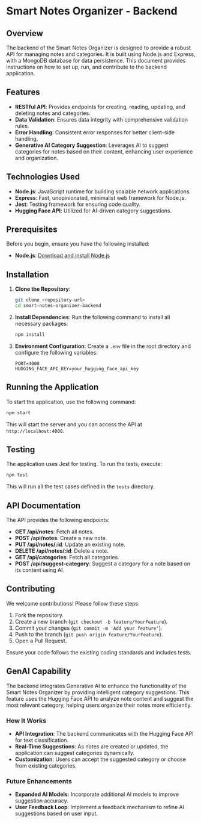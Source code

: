 # Smart Notes Organizer - Backend

## Overview

The backend of the Smart Notes Organizer is designed to provide a robust API for managing notes and categories. It is built using Node.js and Express, with a MongoDB database for data persistence. This document provides instructions on how to set up, run, and contribute to the backend application.

## Features

- **RESTful API**: Provides endpoints for creating, reading, updating, and deleting notes and categories.
- **Data Validation**: Ensures data integrity with comprehensive validation rules.
- **Error Handling**: Consistent error responses for better client-side handling.
- **Generative AI Category Suggestion**: Leverages AI to suggest categories for notes based on their content, enhancing user experience and organization.

## Technologies Used

- **Node.js**: JavaScript runtime for building scalable network applications.
- **Express**: Fast, unopinionated, minimalist web framework for Node.js.
- **Jest**: Testing framework for ensuring code quality.
- **Hugging Face API**: Utilized for AI-driven category suggestions.

## Prerequisites

Before you begin, ensure you have the following installed:

- **Node.js**: [Download and install Node.js](https://nodejs.org/)

## Installation

1. **Clone the Repository**:

   ```bash
   git clone <repository-url>
   cd smart-notes-organizer-backend
   ```

2. **Install Dependencies**:
   Run the following command to install all necessary packages:

   ```bash
   npm install
   ```

3. **Environment Configuration**:
   Create a `.env` file in the root directory and configure the following variables:
   ```plaintext
   PORT=4000
   HUGGING_FACE_API_KEY=your_hugging_face_api_key
   ```

## Running the Application

To start the application, use the following command:

```bash
npm start
```

This will start the server and you can access the API at `http://localhost:4000`.

## Testing

The application uses Jest for testing. To run the tests, execute:

```bash
npm test
```

This will run all the test cases defined in the `tests` directory.

## API Documentation

The API provides the following endpoints:

- **GET /api/notes**: Fetch all notes.
- **POST /api/notes**: Create a new note.
- **PUT /api/notes/:id**: Update an existing note.
- **DELETE /api/notes/:id**: Delete a note.
- **GET /api/categories**: Fetch all categories.
- **POST /api/suggest-category**: Suggest a category for a note based on its content using AI.

## Contributing

We welcome contributions! Please follow these steps:

1. Fork the repository.
2. Create a new branch (`git checkout -b feature/YourFeature`).
3. Commit your changes (`git commit -m 'Add your feature'`).
4. Push to the branch (`git push origin feature/YourFeature`).
5. Open a Pull Request.

Ensure your code follows the existing coding standards and includes tests.

## GenAI Capability

The backend integrates Generative AI to enhance the functionality of the Smart Notes Organizer by providing intelligent category suggestions. This feature uses the Hugging Face API to analyze note content and suggest the most relevant category, helping users organize their notes more efficiently.

### How It Works

- **API Integration**: The backend communicates with the Hugging Face API for text classification.
- **Real-Time Suggestions**: As notes are created or updated, the application can suggest categories dynamically.
- **Customization**: Users can accept the suggested category or choose from existing categories.

### Future Enhancements

- **Expanded AI Models**: Incorporate additional AI models to improve suggestion accuracy.
- **User Feedback Loop**: Implement a feedback mechanism to refine AI suggestions based on user input.
